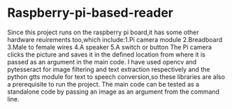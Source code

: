 # Raspberry-pi-based-reader
Since this project runs on the raspberry pi board,it has some other hardware reuirements too,which include:1.Pi camera module 2.Breadboard 3.Male to female wires 4.A speaker 5.A switch or button
The Pi camera clicks the picture and saves it in the defined location from where it is passed as an argument in the main code.
I have used opencv and pytesseract for image filtering and text extraction respectively and the python gtts module for text to speech conversion,so these libraries are also a prerequisite to run the project.
The main code can be tested as a standalone code by passing an image as an argument from the command line.
